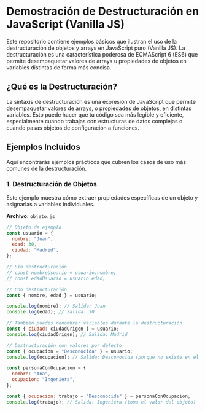 # Demostración de Destructuración en JavaScript (Vanilla JS)

Este repositorio contiene ejemplos básicos que ilustran el uso de la destructuración de objetos y arrays en JavaScript puro (Vanilla JS). La destructuración es una característica poderosa de ECMAScript 6 (ES6) que permite desempaquetar valores de arrays u propiedades de objetos en variables distintas de forma más concisa.

## ¿Qué es la Destructuración?

La sintaxis de destructuración es una expresión de JavaScript que permite desempaquetar valores de arrays, o propiedades de objetos, en distintas variables. Esto puede hacer que tu código sea más legible y eficiente, especialmente cuando trabajas con estructuras de datos complejas o cuando pasas objetos de configuración a funciones.

## Ejemplos Incluidos

Aquí encontrarás ejemplos prácticos que cubren los casos de uso más comunes de la destructuración.

### 1. Destructuración de Objetos

Este ejemplo muestra cómo extraer propiedades específicas de un objeto y asignarlas a variables individuales.

**Archivo:** `objeto.js`

```javascript
// Objeto de ejemplo
const usuario = {
  nombre: "Juan",
  edad: 30,
  ciudad: "Madrid",
};

// Sin destructuración
// const nombreUsuario = usuario.nombre;
// const edadUsuario = usuario.edad;

// Con destructuración
const { nombre, edad } = usuario;

console.log(nombre); // Salida: Juan
console.log(edad); // Salida: 30

// También puedes renombrar variables durante la destructuración
const { ciudad: ciudadOrigen } = usuario;
console.log(ciudadOrigen); // Salida: Madrid

// Destructuración con valores por defecto
const { ocupacion = "Desconocida" } = usuario;
console.log(ocupacion); // Salida: Desconocida (porque no existe en el objeto)

const personaConOcupacion = {
  nombre: "Ana",
  ocupacion: "Ingeniera",
};

const { ocupacion: trabajo = "Desconocida" } = personaConOcupacion;
console.log(trabajo); // Salida: Ingeniera (toma el valor del objeto)
```
